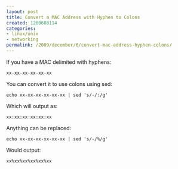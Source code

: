 ```yaml
---
layout: post
title: Convert a MAC Address with Hyphen to Colons
created: 1260608114
categories:
- linux/unix
- networking
permalink: /2009/december/6/convert-mac-address-hyphen-colons/
---
```

If you have a MAC delimited with hyphens:

`xx-xx-xx-xx-xx-xx`

You can convert it to use colons using sed:

`echo xx-xx-xx-xx-xx-xx | sed 's/-/:/g'`

Which will output as:

`xx:xx:xx:xx:xx:xx`

Anything can be replaced:

`echo xx-xx-xx-xx-xx-xx | sed 's/-/%/g'`

Would output:

`xx%xx%xx%xx%xx%xx`

